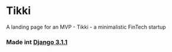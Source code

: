 # Tikki
A landing page for an MVP - Tikki - a minimalistic FinTech startup


### Made int [Django 3.1.1](https://djangoproject.com)
